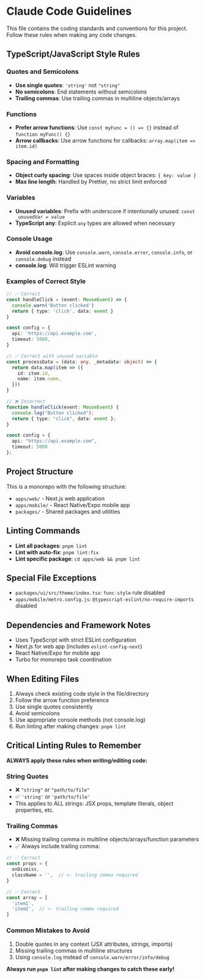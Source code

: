 # Claude Code Guidelines

This file contains the coding standards and conventions for this project. Follow these rules when making any code changes.

## TypeScript/JavaScript Style Rules

### Quotes and Semicolons
- **Use single quotes**: `'string'` not `"string"`
- **No semicolons**: End statements without semicolons
- **Trailing commas**: Use trailing commas in multiline objects/arrays

### Functions
- **Prefer arrow functions**: Use `const myFunc = () => {}` instead of `function myFunc() {}`
- **Arrow callbacks**: Use arrow functions for callbacks: `array.map(item => item.id)`

### Spacing and Formatting
- **Object curly spacing**: Use spaces inside object braces: `{ key: value }`
- **Max line length**: Handled by Prettier, no strict limit enforced

### Variables
- **Unused variables**: Prefix with underscore if intentionally unused: `const _unusedVar = value`
- **TypeScript any**: Explicit `any` types are allowed when necessary

### Console Usage
- **Avoid console.log**: Use `console.warn`, `console.error`, `console.info`, or `console.debug` instead
- **console.log**: Will trigger ESLint warning

### Examples of Correct Style

```typescript
// ✅ Correct
const handleClick = (event: MouseEvent) => {
  console.warn('Button clicked')
  return { type: 'click', data: event }
}

const config = {
  api: 'https://api.example.com',
  timeout: 5000,
}

// ✅ Correct with unused variable
const processData = (data: any, _metadata: object) => {
  return data.map(item => ({
    id: item.id,
    name: item.name,
  }))
}
```

```typescript
// ❌ Incorrect
function handleClick(event: MouseEvent) {
  console.log("Button clicked");
  return { type: "click", data: event };
}

const config = {
  api: "https://api.example.com",
  timeout: 5000
};
```

## Project Structure

This is a monorepo with the following structure:
- `apps/web/` - Next.js web application
- `apps/mobile/` - React Native/Expo mobile app
- `packages/` - Shared packages and utilities

## Linting Commands

- **Lint all packages**: `pnpm lint`
- **Lint with auto-fix**: `pnpm lint:fix`
- **Lint specific package**: `cd apps/web && pnpm lint`

## Special File Exceptions

- `packages/ui/src/theme/index.tsx`: `func-style` rule disabled
- `apps/mobile/metro.config.js`: `@typescript-eslint/no-require-imports` disabled

## Dependencies and Framework Notes

- Uses TypeScript with strict ESLint configuration
- Next.js for web app (includes `eslint-config-next`)
- React Native/Expo for mobile app
- Turbo for monorepo task coordination

## When Editing Files

1. Always check existing code style in the file/directory
2. Follow the arrow function preference
3. Use single quotes consistently
4. Avoid semicolons
5. Use appropriate console methods (not console.log)
6. Run linting after making changes: `pnpm lint`

## Critical Linting Rules to Remember

**ALWAYS apply these rules when writing/editing code:**

### String Quotes
- ❌ `"string"` or `"path/to/file"`
- ✅ `'string'` or `'path/to/file'`
- This applies to ALL strings: JSX props, template literals, object properties, etc.

### Trailing Commas
- ❌ Missing trailing comma in multiline objects/arrays/function parameters
- ✅ Always include trailing comma:
```typescript
// ✅ Correct
const props = {
  onDismiss,
  className = '',  // <- trailing comma required
}

// ✅ Correct
const array = [
  'item1',
  'item2',  // <- trailing comma required
]
```

### Common Mistakes to Avoid
1. Double quotes in any context (JSX attributes, strings, imports)
2. Missing trailing commas in multiline structures
3. Using `console.log` instead of `console.warn/error/info/debug`

**Always run `pnpm lint` after making changes to catch these early!**
